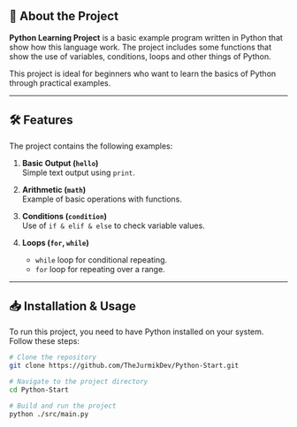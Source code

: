 ## 🚀 About the Project

**Python Learning Project** is a basic example program written in Python that show how this language work. The project includes some functions that show the use of variables, conditions, loops and other things of Python.

This project is ideal for beginners who want to learn the basics of Python through practical examples.

---

## 🛠️ Features

The project contains the following examples:

1. **Basic Output (`hello`)**  
   Simple text output using `print`.

2. **Arithmetic (`math`)**  
   Example of basic operations with functions.

3. **Conditions (`condition`)**  
   Use of `if & elif & else` to check variable values.

4. **Loops (`for`, `while`)**
   - `while` loop for conditional repeating.
   - `for` loop for repeating over a range.

---

## 📥 Installation & Usage

To run this project, you need to have Python installed on your system. Follow these steps:

```bash
# Clone the repository
git clone https://github.com/TheJurmikDev/Python-Start.git

# Navigate to the project directory
cd Python-Start

# Build and run the project
python ./src/main.py
